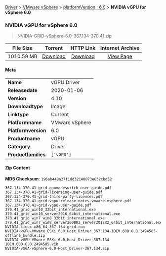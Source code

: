 
[Driver](/README.md)  >  [VMware vSphere](/index/Driver/VMware_vSphere.md)  >  [platformVersion : 6.0](/index/Driver/VMware_vSphere/6.0.md)  >  **NVIDIA vGPU for vSphere 6.0**


###    NVIDIA vGPU for vSphere 6.0

> NVIDIA-GRID-vSphere-6.0-367.134-370.41.zip   


| **File Size** | **Torrent**  | **HTTP Link** | **Internet Archive** |
|:-------------:|:------------:|:-------------:|:--------------------:|
| 1010.59 MB |  [Download](https://archive.org/download/nvgpu_NVIDIA-GRID-vSphere-6.0-367.134-370.41.zip/nvgpu_NVIDIA-GRID-vSphere-6.0-367.134-370.41.zip_archive.torrent)       | [Download](https://archive.org/compress/nvgpu_NVIDIA-GRID-vSphere-6.0-367.134-370.41.zip) | [View Page](https://archive.org/details/nvgpu_NVIDIA-GRID-vSphere-6.0-367.134-370.41.zip)       |

#### Meta

<table>
<tr><td><strong>Name</strong></td><td>vGPU Driver</td></tr>
<tr><td><strong>Releasedate</strong></td><td>2020-01-06</td></tr>
<tr><td><strong>Version</strong></td><td>4.10</td></tr>
<tr><td><strong>Downloadtype</strong></td><td>Image</td></tr>
<tr><td><strong>Linktype</strong></td><td>Current</td></tr>
<tr><td><strong>Platformname</strong></td><td>VMware vSphere</td></tr>
<tr><td><strong>Platformversion</strong></td><td>6.0</td></tr>
<tr><td><strong>Productname</strong></td><td>vGPU</td></tr>
<tr><td><strong>Category</strong></td><td>Driver</td></tr>
<tr><td><strong>Productfamilies</strong></td><td><code>['vGPU']</code></td></tr>
</table>

#### Zip Content

**MD5 Checksum**: `196ab448a27f1dd32140873e632cbd52`

```text
367.134-370.41-grid-gpumodeswitch-user-guide.pdf
367.134-370.41-grid-licensing-user-guide.pdf
367.134-370.41-grid-third-party-licenses.pdf
367.134-370.41-grid-vgpu-release-notes-vmware-vsphere.pdf
367.134-370.41-grid-vgpu-user-guide.pdf
370.41_grid_win10_32bit_international.exe
370.41_grid_win10_server2016_64bit_international.exe
370.41_grid_win7_win8_32bit_international.exe
370.41_grid_win7_win8_server2008R2_server2012R2_64bit_international.exe
NVIDIA-Linux-x86_64-367.134-grid.run
NVIDIA-vGPU-VMware_ESXi_6.0_Host_Driver_367.134-1OEM.600.0.0.2494585-offline_bundle.zip
NVIDIA-vGPU-VMware_ESXi_6.0_Host_Driver_367.134-1OEM.600.0.0.2494585.vib
NVIDIA-vSGA-vSphere-6.0-Host_Driver-367.134.zip
```